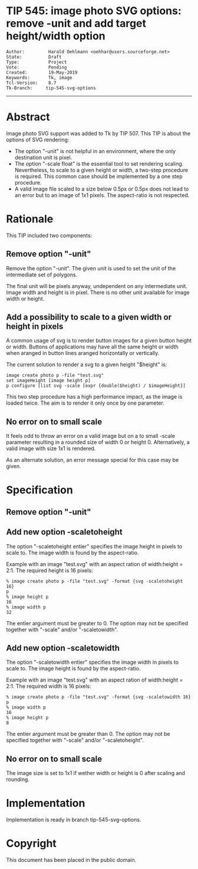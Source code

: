 # TIP 545: image photo SVG options: remove -unit and add target height/width option
	Author:         Harald Oehlmann <oehhar@users.sourceforge.net>
	State:          Draft
	Type:           Project
	Vote:           Pending
	Created:        19-May-2019
	Keywords:       Tk, image
	Tcl-Version:    8.7
	Tk-Branch:     tip-545-svg-options
-----

# Abstract

Image photo SVG support was added to Tk by TIP 507.
This TIP is about the options of SVG rendering:

   *   The option "-unit" is not helpful in an environment, where the only destination unit is pixel.
   *   The option "-scale float" is the essential tool to set rendering scaling. Nevertheless, to scale to a given height or width, a two-step procedure is required. This common case should be implemented by a one step procedure.
   *   A valid image file scaled to a size below 0.5px or 0.5px does not lead to an error but to an image of 1x1 pixels. The aspect-ratio is not respected.

# Rationale

This TIP included two components:

## Remove option "-unit"

Remove the option "-unit".
The given unit is used to set the unit of the intermediate set of polygons.

The final unit will be pixels anyway, undependent on any intermediate unit.
Image width and height is in pixel.
There is no other unit available for image width or height.

## Add a possibility to scale to a given width or height in pixels

A common usage of svg is to render button images for a given button height or width.
Buttons of applications may have all the same height or width when aranged in button lines aranged horizontally or vertically.

The current solution to render a svg to a given height "$height" is:

    image create photo p -file "test.svg"
    set imageHeight [image height p]
    p configure [list svg -scale [expr {double($height) / $imageHeight}]

This two step procedure has a high performance impact, as the image is loaded twice.
The aim is to render it only once by one parameter.

## No error on to small scale

It feels odd to throw an error on a valid image but on a to small -scale parameter resulting in a rounded size of width 0 or height 0.
Alternatively, a valid image with size 1x1 is rendered.

As an alternate solution, an error message special for this case may be given.

# Specification

## Remove option "-unit"

## Add new option -scaletoheight

The option "-scaletoheight entier" specifies the image height in pixels to scale to.
The image width is found by the aspect-ratio.

Example with an image "test.svg" with an aspect ration of width:height = 2:1.
The required height is 16 pixels:

    % image create photo p -file "test.svg" -format {svg -scaletoheight 16}
    p
    % image height p
    16
    % image width p
    32

The entier argument must be greater to 0.
The option may not be specified together with "-scale" and/or "-scaletowidth".

## Add new option -scaletowidth

The option "-scaletowidth entier" specifies the image width in pixels to scale to.
The image height is found by the aspect-ratio.

Example with an image "test.svg" with an aspect ration of width:height = 2:1.
The required width is 16 pixels:

    % image create photo p -file "test.svg" -format {svg -scaletowidth 16}
    p
    % image width p
    16
    % image height p
    8

The entier argument must be greater than 0.
The option may not be specified together with "-scale" and/or "-scaletoheight".

## No error on to small scale

The image size is set to 1x1 if wether width or height is 0 after scaling and rounding.

# Implementation

Implementation is ready in branch tip-545-svg-options.

# Copyright

This document has been placed in the public domain.

